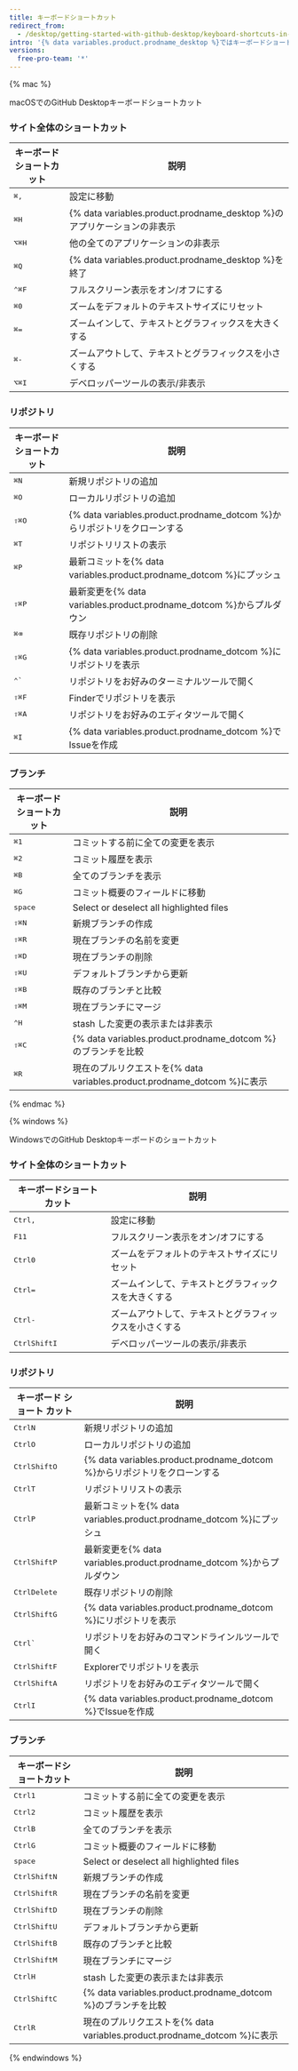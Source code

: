 ```yaml
---
title: キーボードショートカット
redirect_from:
  - /desktop/getting-started-with-github-desktop/keyboard-shortcuts-in-github-desktop/
intro: '{% data variables.product.prodname_desktop %}ではキーボードショートカットを利用できます。'
versions:
  free-pro-team: '*'
---
```


{% mac %}

macOSでのGitHub Desktopキーボードショートカット

### サイト全体のショートカット

| キーボードショートカット                         | 説明                                                              |
| ------------------------------------ | --------------------------------------------------------------- |
| <kbd>⌘</kbd><kbd>,</kbd>             | 設定に移動                                                           |
| <kbd>⌘</kbd><kbd>H</kbd>             | {% data variables.product.prodname_desktop %}のアプリケーションの非表示 |
| <kbd>⌥</kbd><kbd>⌘</kbd><kbd>H</kbd> | 他の全てのアプリケーションの非表示                                               |
| <kbd>⌘</kbd><kbd>Q</kbd>             | {% data variables.product.prodname_desktop %}を終了           |
| <kbd>⌃</kbd><kbd>⌘</kbd><kbd>F</kbd> | フルスクリーン表示をオン/オフにする                                              |
| <kbd>⌘</kbd><kbd>0</kbd>             | ズームをデフォルトのテキストサイズにリセット                                          |
| <kbd>⌘</kbd><kbd>=</kbd>             | ズームインして、テキストとグラフィックスを大きくする                                      |
| <kbd>⌘</kbd><kbd>-</kbd>             | ズームアウトして、テキストとグラフィックスを小さくする                                     |
| <kbd>⌥</kbd><kbd>⌘</kbd><kbd>I</kbd> | デベロッパーツールの表示/非表示                                                |

### リポジトリ

| キーボードショートカット                         | 説明                                                              |
| ------------------------------------ | --------------------------------------------------------------- |
| <kbd>⌘</kbd><kbd>N</kbd>             | 新規リポジトリの追加                                                      |
| <kbd>⌘</kbd><kbd>O</kbd>             | ローカルリポジトリの追加                                                    |
| <kbd>⇧</kbd><kbd>⌘</kbd><kbd>O</kbd> | {% data variables.product.prodname_dotcom %}からリポジトリをクローンする |
| <kbd>⌘</kbd><kbd>T</kbd>             | リポジトリリストの表示                                                     |
| <kbd>⌘</kbd><kbd>P</kbd>             | 最新コミットを{% data variables.product.prodname_dotcom %}にプッシュ   |
| <kbd>⇧</kbd><kbd>⌘</kbd><kbd>P</kbd> | 最新変更を{% data variables.product.prodname_dotcom %}からプルダウン   |
| <kbd>⌘</kbd><kbd>⌫</kbd>             | 既存リポジトリの削除                                                      |
| <kbd>⇧</kbd><kbd>⌘</kbd><kbd>G</kbd> | {% data variables.product.prodname_dotcom %}にリポジトリを表示      |
| <kbd>⌃</kbd><kbd>&grave;</kbd>       | リポジトリをお好みのターミナルツールで開く                                           |
| <kbd>⇧</kbd><kbd>⌘</kbd><kbd>F</kbd> | Finderでリポジトリを表示                                                 |
| <kbd>⇧</kbd><kbd>⌘</kbd><kbd>A</kbd> | リポジトリをお好みのエディタツールで開く                                            |
| <kbd>⌘</kbd><kbd>I</kbd>             | {% data variables.product.prodname_dotcom %}でIssueを作成      |

### ブランチ

| キーボードショートカット                         | 説明                                                              |
| ------------------------------------ | --------------------------------------------------------------- |
| <kbd>⌘</kbd><kbd>1</kbd>             | コミットする前に全ての変更を表示                                                |
| <kbd>⌘</kbd><kbd>2</kbd>             | コミット履歴を表示                                                       |
| <kbd>⌘</kbd><kbd>B</kbd>             | 全てのブランチを表示                                                      |
| <kbd>⌘</kbd><kbd>G</kbd>             | コミット概要のフィールドに移動                                                 |
| <kbd>space</kbd>                     | Select or deselect all highlighted files                        |
| <kbd>⇧</kbd><kbd>⌘</kbd><kbd>N</kbd> | 新規ブランチの作成                                                       |
| <kbd>⇧</kbd><kbd>⌘</kbd><kbd>R</kbd> | 現在ブランチの名前を変更                                                    |
| <kbd>⇧</kbd><kbd>⌘</kbd><kbd>D</kbd> | 現在ブランチの削除                                                       |
| <kbd>⇧</kbd><kbd>⌘</kbd><kbd>U</kbd> | デフォルトブランチから更新                                                   |
| <kbd>⇧</kbd><kbd>⌘</kbd><kbd>B</kbd> | 既存のブランチと比較                                                      |
| <kbd>⇧</kbd><kbd>⌘</kbd><kbd>M</kbd> | 現在ブランチにマージ                                                      |
| <kbd>⌃</kbd><kbd>H</kbd>             | stash した変更の表示または非表示                                             |
| <kbd>⇧</kbd><kbd>⌘</kbd><kbd>C</kbd> | {% data variables.product.prodname_dotcom %}のブランチを比較       |
| <kbd>⌘</kbd><kbd>R</kbd>             | 現在のプルリクエストを{% data variables.product.prodname_dotcom %}に表示 |

{% endmac %}

{% windows %}

WindowsでのGitHub Desktopキーボードのショートカット

### サイト全体のショートカット

| キーボードショートカット                                | 説明                          |
| ------------------------------------------- | --------------------------- |
| <kbd>Ctrl</kbd><kbd>,</kbd>                 | 設定に移動                       |
| <kbd>F11</kbd>                              | フルスクリーン表示をオン/オフにする          |
| <kbd>Ctrl</kbd><kbd>0</kbd>                 | ズームをデフォルトのテキストサイズにリセット      |
| <kbd>Ctrl</kbd><kbd>=</kbd>                 | ズームインして、テキストとグラフィックスを大きくする  |
| <kbd>Ctrl</kbd><kbd>-</kbd>                 | ズームアウトして、テキストとグラフィックスを小さくする |
| <kbd>Ctrl</kbd><kbd>Shift</kbd><kbd>I</kbd> | デベロッパーツールの表示/非表示            |

### リポジトリ

| キーボード ショート カット                              | 説明                                                              |
| ------------------------------------------- | --------------------------------------------------------------- |
| <kbd>Ctrl</kbd><kbd>N</kbd>                 | 新規リポジトリの追加                                                      |
| <kbd>Ctrl</kbd><kbd>O</kbd>                 | ローカルリポジトリの追加                                                    |
| <kbd>Ctrl</kbd><kbd>Shift</kbd><kbd>O</kbd> | {% data variables.product.prodname_dotcom %}からリポジトリをクローンする |
| <kbd>Ctrl</kbd><kbd>T</kbd>                 | リポジトリリストの表示                                                     |
| <kbd>Ctrl</kbd><kbd>P</kbd>                 | 最新コミットを{% data variables.product.prodname_dotcom %}にプッシュ   |
| <kbd>Ctrl</kbd><kbd>Shift</kbd><kbd>P</kbd> | 最新変更を{% data variables.product.prodname_dotcom %}からプルダウン   |
| <kbd>Ctrl</kbd><kbd>Delete</kbd>            | 既存リポジトリの削除                                                      |
| <kbd>Ctrl</kbd><kbd>Shift</kbd><kbd>G</kbd> | {% data variables.product.prodname_dotcom %}にリポジトリを表示      |
| <kbd>Ctrl</kbd><kbd>&grave;</kbd>           | リポジトリをお好みのコマンドラインルツールで開く                                        |
| <kbd>Ctrl</kbd><kbd>Shift</kbd><kbd>F</kbd> | Explorerでリポジトリを表示                                               |
| <kbd>Ctrl</kbd><kbd>Shift</kbd><kbd>A</kbd> | リポジトリをお好みのエディタツールで開く                                            |
| <kbd>Ctrl</kbd><kbd>I</kbd>                 | {% data variables.product.prodname_dotcom %}でIssueを作成      |

### ブランチ

| キーボードショートカット                                | 説明                                                              |
| ------------------------------------------- | --------------------------------------------------------------- |
| <kbd>Ctrl</kbd><kbd>1</kbd>                 | コミットする前に全ての変更を表示                                                |
| <kbd>Ctrl</kbd><kbd>2</kbd>                 | コミット履歴を表示                                                       |
| <kbd>Ctrl</kbd><kbd>B</kbd>                 | 全てのブランチを表示                                                      |
| <kbd>Ctrl</kbd><kbd>G</kbd>                 | コミット概要のフィールドに移動                                                 |
| <kbd>space</kbd>                            | Select or deselect all highlighted files                        |
| <kbd>Ctrl</kbd><kbd>Shift</kbd><kbd>N</kbd> | 新規ブランチの作成                                                       |
| <kbd>Ctrl</kbd><kbd>Shift</kbd><kbd>R</kbd> | 現在ブランチの名前を変更                                                    |
| <kbd>Ctrl</kbd><kbd>Shift</kbd><kbd>D</kbd> | 現在ブランチの削除                                                       |
| <kbd>Ctrl</kbd><kbd>Shift</kbd><kbd>U</kbd> | デフォルトブランチから更新                                                   |
| <kbd>Ctrl</kbd><kbd>Shift</kbd><kbd>B</kbd> | 既存のブランチと比較                                                      |
| <kbd>Ctrl</kbd><kbd>Shift</kbd><kbd>M</kbd> | 現在ブランチにマージ                                                      |
| <kbd>Ctrl</kbd><kbd>H</kbd>                 | stash した変更の表示または非表示                                             |
| <kbd>Ctrl</kbd><kbd>Shift</kbd><kbd>C</kbd> | {% data variables.product.prodname_dotcom %}のブランチを比較       |
| <kbd>Ctrl</kbd><kbd>R</kbd>                 | 現在のプルリクエストを{% data variables.product.prodname_dotcom %}に表示 |

{% endwindows %}
